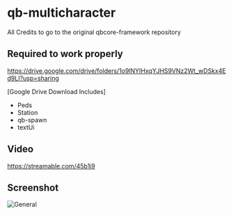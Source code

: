 # qb-multicharacter
All Credits to go to the original qbcore-framework repository





## Required to work properly

https://drive.google.com/drive/folders/1o9lNYIHxqYJHS9VNz2Wt_wDSkx4Ed9LI?usp=sharing

[Google Drive Download Includes] 
- Peds
- Station
- qb-spawn
- textUi

## Video
https://streamable.com/45b1j9

## Screenshot
![General](https://i.imgur.com/gmNCQuF.png)

